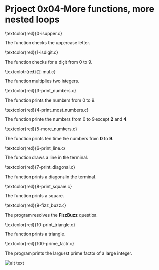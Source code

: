 # Prjoect 0x04-More functions, more nested loops

\textcolor{red}{0-isupper.c}

The function checks the uppercase letter.

\textcolor{red}{1-isdigit.c}

The function checks for a digit from 0 to 9.

\textcolotr{red}{2-mul.c}

The function multiplies two integers.

\textcolor{red}{3-print_numbers.c}

The function prints the numbers from 0 to 9.

\textcolor{red}{4-print_most_numbers.c}

The function printe the numbers from 0 to 9 except **2** and **4**.

\textcolor{red}{5-more_numbers.c}

The function prints ten time the numbers from **0** to **9**.

\textcolor{red}{6-print_line.c}

The function draws a line in the terminal.

\textcolor{red}{7-print_diagonal.c}

The function prints a diagonalin the terminal.

\textcolor{red}{8-print_square.c}

The function prints a square.

\textcolor{red}{9-fizz_buzz.c}

The program resolves the **FizzBuzz** question.

\textcolor{red}{10-print_triangle.c}

The function prints a triangle.

\textcolor{red}{100-prime_factr.c}

The program prints the larguest prime factor of a large integer.


![alt text](https://blog.holbertonschool.com/wp-content/uploads/2020/04/unnamed-2.png)
